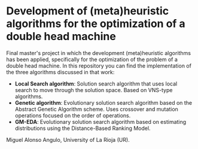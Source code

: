 # Development of (meta)heuristic algorithms for the optimization of a double head machine
 Final master's project in which the development (meta)heuristic algorithms has been applied, specifically for the optimization of the problem of a double head machine.
 In this repository you can find the implementation of the three algorithms discussed in that work:
- **Local Search algorithm**: Solution search algorithm that uses local search to move through the solution space. Based on VNS-type algorithms.
- **Genetic algorithm**: Evolutionary solution search algorithm based on the Abstract Genetic Algorithm scheme. Uses crossover and mutation operations focused on the order of operations.
- **GM-EDA**: Evolutionary solution search algorithm based on estimating distributions using the Distance-Based Ranking Model.

 Miguel Alonso Angulo, University of La Rioja (UR).
